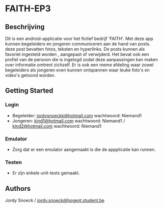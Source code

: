 # FAITH-EP3

## Beschrijving

Dit is een android-applicatie voor het fictief bedrijf 'FAITH'. Met deze app kunnen begeleiders en jongeren communiceren aan de hand van posts. deze post bevatten fotos, teksten en hyperlinks.
De posts kunnen als favoriet ingesteld worden , aangepast of verwijderd. Het bevat ook een profiel van de persoon die is ingelogd zodat deze aanpassingen kan maken over informatie omtrent zichzelf.
Er is ook een meme afdeling waar zowel begeleiders als jongeren even kunnen ontspannen waar leuke foto's en video's getoond worden.

## Getting Started

### Login

* Begeleider: jordysnoeckk@hotmail.com wachtwoord: Niemand1
* Jongeren: kind1@hotmail.com wachtwoord: Niemand1 / kind2@hotmail.com wachtwoord: Niemand1



### Emulator

* Zorg dat er een emulator aangemaakt is die de appplicatie kan runnen.



### Testen

* Er zijn enkele unit-tests gemaakt.

## Authors

Jordy Snoeck / jordy.snoeck@hogent.student.be

